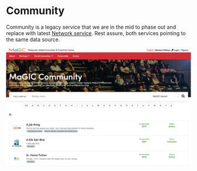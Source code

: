 # Community

Community is a legacy service that we are in the mid to phase out and replace with latest [Network service](network.md). Rest assure, both services pointing to the same data source. 

![](../../.gitbook/assets/screenshot-2021-03-17-at-1.57.10-pm.png)


